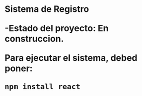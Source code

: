 <h1>Sistema de Registro<h/1>
  
-Estado del proyecto: En construccion.

Para ejecutar el sistema, debed poner:

```npm install react```

